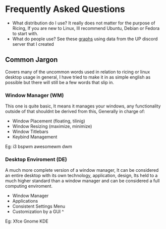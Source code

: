 # Frequently Asked Questions

- What distribution do I use?
It really does not matter for the purpose of Ricing, If you are new to Linux,
Ill recommend Ubuntu, Debian or Fedora to start with.
- What do people use?
See these [graphs](/out/ricing/graphs/index.html) using data from the UP discord server that I created

## Common Jargon
Covers many of the uncommon words used in relation to ricing or linux desktop usage in general,
I have tried to make it in as simple english as possible but there will still be a few words that slip in.

### Window Manager (WM)
This one is quite basic, It means it manages your windows, any functionality outside of that shouldnt be derived from this, Generally in charge of:
- Window Placement (floating, tilinig)
- Window Resizing  (maximize, minimize)
- Window Titlebars 
- Keybind Management

Eg: i3 bspwm awesomewm dwm

### Desktop Enviroment (DE)
A much more complete version of a window manager, It can be considered an entire desktop with its own technology, application, design,
Its held to a much higher standard than a window manager and can be considered a full computing enviroment.
- Window Manager
- Applications
- Consistent Settings Menu
- Customization by a GUI ^

Eg: Xfce Gnome KDE
